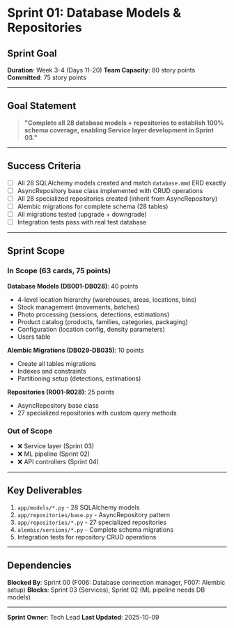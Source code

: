 # Sprint 01: Database Models & Repositories
## Sprint Goal

**Duration**: Week 3-4 (Days 11-20)
**Team Capacity**: 80 story points
**Committed**: 75 story points

---

## Goal Statement

> **"Complete all 28 database models + repositories to establish 100% schema coverage, enabling Service layer development in Sprint 03."**

---

## Success Criteria

- [ ] All 28 SQLAlchemy models created and match `database.mmd` ERD exactly
- [ ] AsyncRepository base class implemented with CRUD operations
- [ ] All 28 specialized repositories created (inherit from AsyncRepository)
- [ ] Alembic migrations for complete schema (28 tables)
- [ ] All migrations tested (upgrade + downgrade)
- [ ] Integration tests pass with real test database

---

## Sprint Scope

### In Scope (63 cards, 75 points)

**Database Models (DB001-DB028)**: 40 points
- 4-level location hierarchy (warehouses, areas, locations, bins)
- Stock management (movements, batches)
- Photo processing (sessions, detections, estimations)
- Product catalog (products, families, categories, packaging)
- Configuration (location config, density parameters)
- Users table

**Alembic Migrations (DB029-DB035)**: 10 points
- Create all tables migrations
- Indexes and constraints
- Partitioning setup (detections, estimations)

**Repositories (R001-R028)**: 25 points
- AsyncRepository base class
- 27 specialized repositories with custom query methods

### Out of Scope
- ❌ Service layer (Sprint 03)
- ❌ ML pipeline (Sprint 02)
- ❌ API controllers (Sprint 04)

---

## Key Deliverables

1. `app/models/*.py` - 28 SQLAlchemy models
2. `app/repositories/base.py` - AsyncRepository pattern
3. `app/repositories/*.py` - 27 specialized repositories
4. `alembic/versions/*.py` - Complete schema migrations
5. Integration tests for repository CRUD operations

---

## Dependencies

**Blocked By**: Sprint 00 (F006: Database connection manager, F007: Alembic setup)
**Blocks**: Sprint 03 (Services), Sprint 02 (ML pipeline needs DB models)

---

**Sprint Owner**: Tech Lead
**Last Updated**: 2025-10-09
